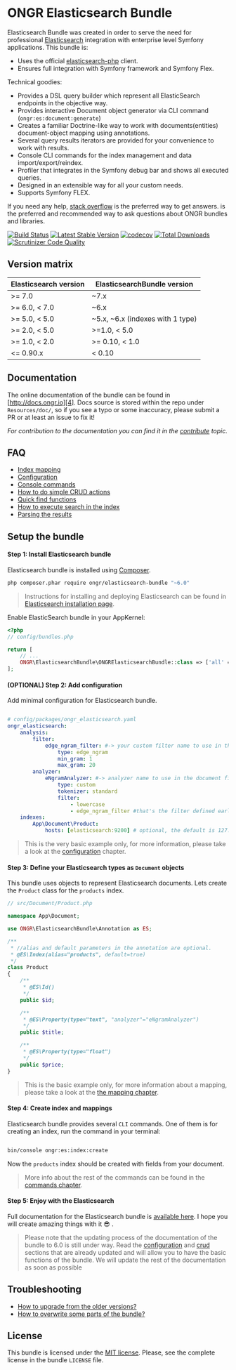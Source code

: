 # ONGR Elasticsearch Bundle

Elasticsearch Bundle was created in order to serve the need for
professional [Elasticsearch][1] integration with enterprise level Symfony
applications. This bundle is:

* Uses the official [elasticsearch-php][2] client.
* Ensures full integration with Symfony framework and Symfony Flex.

Technical goodies:

* Provides a DSL query builder which represent all ElasticSearch endpoints in the objective way.
* Provides interactive Document object generator via CLI command (`ongr:es:document:generate`)
* Creates a familiar Doctrine-like way to work with documents(entities) document-object mapping using annotations.
* Several query results iterators are provided for your convenience to work with results.
* Console CLI commands for the index management and data import/export/reindex.
* Profiler that integrates in the Symfony debug bar and shows all executed queries.
* Designed in an extensible way for all your custom needs.
* Supports Symfony FLEX.

If you need any help, [stack overflow][3] is the preferred way to get answers.
is the preferred and recommended way to ask questions about ONGR bundles and libraries.


[![Build Status](https://travis-ci.org/ongr-io/ElasticsearchBundle.svg?branch=master)](https://travis-ci.org/ongr-io/ElasticsearchBundle)
[![Latest Stable Version](https://poser.pugx.org/ongr/elasticsearch-bundle/v/stable)](https://packagist.org/packages/ongr/elasticsearch-bundle)
[![codecov](https://codecov.io/gh/ongr-io/ElasticsearchBundle/branch/master/graph/badge.svg)](https://codecov.io/gh/ongr-io/ElasticsearchBundle)
[![Total Downloads](https://poser.pugx.org/ongr/elasticsearch-bundle/downloads)](https://packagist.org/packages/ongr/elasticsearch-bundle)
[![Scrutinizer Code Quality](https://scrutinizer-ci.com/g/ongr-io/ElasticsearchBundle/badges/quality-score.png?b=master)](https://scrutinizer-ci.com/g/ongr-io/ElasticsearchBundle/?branch=master)


## Version matrix

| Elasticsearch version | ElasticsearchBundle version      |
| --------------------- | -------------------------------- |
| >= 7.0                | ~7.x                             |
| >= 6.0, < 7.0         | ~6.x                             |
| >= 5.0, < 5.0         | ~5.x, ~6.x (indexes with 1 type) |
| >= 2.0, < 5.0         | >=1.0, < 5.0                     |
| >= 1.0, < 2.0         | >= 0.10, < 1.0                   |
| <= 0.90.x             | < 0.10                           |

## Documentation

The online documentation of the bundle can be found in [http://docs.ongr.io][4].
Docs source is stored within the repo under `Resources/doc/`, so if you see a typo or some inaccuracy, please submit a PR or at least an issue to fix it!

*For contribution to the documentation you can find it in the [contribute][5] topic.*

## FAQ
* [Index mapping][6]
* [Configuration][7]
* [Console commands][8]
* [How to do simple CRUD actions][9]
* [Quick find functions][10]
* [How to execute search in the index][11]
* [Parsing the results][12]

## Setup the bundle

#### Step 1: Install Elasticsearch bundle

Elasticsearch bundle is installed using [Composer][13].

```bash
php composer.phar require ongr/elasticsearch-bundle "~6.0"
```

> Instructions for installing and deploying Elasticsearch can be found in
 [Elasticsearch installation page][14].

Enable ElasticSearch bundle in your AppKernel:

```php
<?php
// config/bundles.php

return [
    // ...
    ONGR\ElasticsearchBundle\ONGRElasticsearchBundle::class => ['all' => true],
];

```

#### (OPTIONAL) Step 2: Add configuration 

Add minimal configuration for Elasticsearch bundle.

```yaml

# config/packages/ongr_elasticsearch.yaml
ongr_elasticsearch:
    analysis:
        filter:
            edge_ngram_filter: #-> your custom filter name to use in the analyzer below
                type: edge_ngram 
                min_gram: 1
                max_gram: 20
        analyzer:
            eNgramAnalyzer: #-> analyzer name to use in the document field
                type: custom
                tokenizer: standard
                filter:
                    - lowercase
                    - edge_ngram_filter #that's the filter defined earlier
    indexes:
        App\Document\Product:
            hosts: [elasticsearch:9200] # optional, the default is 127.0.0.1:9200

```

> This is the very basic example only, for more information, please take a look at the [configuration][9] chapter.

#### Step 3: Define your Elasticsearch types as `Document` objects

This bundle uses objects to represent Elasticsearch documents. Lets create the `Product` class for the `products` index.

```php
// src/Document/Product.php

namespace App\Document;

use ONGR\ElasticsearchBundle\Annotation as ES;

/**
 * //alias and default parameters in the annotation are optional. 
 * @ES\Index(alias="products", default=true)
 */
class Product
{
    /**
     * @ES\Id()
     */
    public $id;

    /**
     * @ES\Property(type="text", "analyzer"="eNgramAnalyzer")
     */
    public $title;

    /**
     * @ES\Property(type="float")
     */
    public $price;
}

```

> This is the basic example only, for more information about a mapping, please take a look
 at the [the mapping chapter][6].


#### Step 4: Create index and mappings

Elasticsearch bundle provides several `CLI` commands. One of them is for creating an index, run the command in your terminal:

```bash

bin/console ongr:es:index:create

```
Now the `products` index should be created with fields from your document.  

> More info about the rest of the commands can be found in the [commands chapter][8].


#### Step 5: Enjoy with the Elasticsearch

Full documentation for the Elasticsearch bundle is [available here][4].
I hope you will create amazing things with it :sunglasses: .

> Please note that the updating process of the documentation of the bundle to 6.0
>is still under way. Read the [configuration][7] and [crud][9] sections that are 
>already updated and will allow you to have the basic functions of the bundle. We
>will update the rest of the documentation as soon as possible

## Troubleshooting
* [How to upgrade from the older versions?][15]
* [How to overwrite some parts of the bundle?][16]

## License

This bundle is licensed under the [MIT license](LICENSE). Please, see the complete license
in the bundle `LICENSE` file.

[1]: https://www.elastic.co/products/elasticsearch
[2]: https://github.com/elastic/elasticsearch-php
[3]: http://stackoverflow.com/questions/tagged/ongr
[4]: http://docs.ongr.io/ElasticsearchBundle
[5]: http://docs.ongr.io/common/Contributing
[6]: http://docs.ongr.io/ElasticsearchBundle/mapping
[7]: http://docs.ongr.io/ElasticsearchBundle/configuration
[8]: http://docs.ongr.io/ElasticsearchBundle/commands
[9]: http://docs.ongr.io/ElasticsearchBundle/crud
[10]: http://docs.ongr.io/ElasticsearchBundle/find_functions
[11]: http://docs.ongr.io/ElasticsearchBundle/search
[12]: http://docs.ongr.io/ElasticsearchBundle/results_parsing
[13]: https://getcomposer.org
[14]: https://www.elastic.co/downloads/elasticsearch
[15]: http://docs.ongr.io/ElasticsearchBundle/upgrade
[16]: http://docs.ongr.io/ElasticsearchBundle/overwriting_bundle

